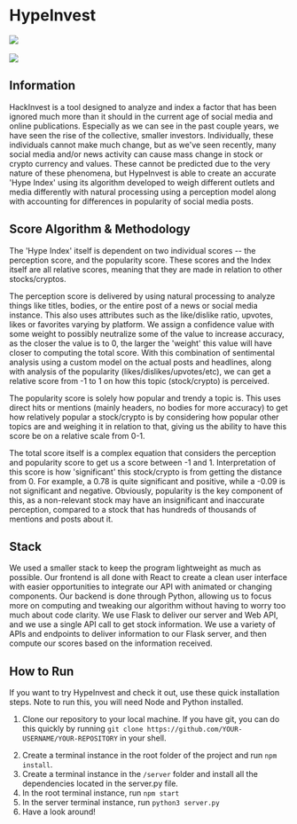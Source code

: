 # HypeInvest
<img src="https://challengepost-s3-challengepost.netdna-ssl.com/photos/production/software_photos/001/741/603/datas/original.png">
<br/><br/>
<img src="https://challengepost-s3-challengepost.netdna-ssl.com/photos/production/software_photos/001/741/602/datas/original.png">

## Information
HackInvest is a tool designed to analyze and index a factor that has been ignored much more than it should in the current age of social media and online publications. Especially as we can see in the past couple years, we have seen the rise of the collective, smaller investors. Individually, these individuals cannot make much change, but as we've seen recently, many social media and/or news activity can cause mass change in stock or crypto currency and values. These cannot be predicted due to the very nature of these phenomena, but HypeInvest is able to create an accurate 'Hype Index' using its algorithm developed to weigh different outlets and media differently with natural processing using a perception model along with accounting for differences in popularity of social media posts. 

## Score Algorithm & Methodology
The 'Hype Index' itself is dependent on two individual scores -- the perception score, and the popularity score. These scores and the Index itself are all relative scores, meaning that they are made in relation to other stocks/cryptos. 

The perception score is delivered by using natural processing to analyze things like titles, bodies, or the entire post of a news or social media instance. This also uses attributes such as the like/dislike ratio, upvotes, likes or favorites varying by platform. We assign a confidence value with some weight to possibly neutralize some of the value to increase accuracy, as the closer the value is to 0, the larger the 'weight' this value will have closer to computing the total score. With this combination of sentimental analysis using a custom model on the actual posts and headlines, along with analysis of the popularity (likes/dislikes/upvotes/etc), we can get a relative score from -1 to 1 on how this topic (stock/crypto) is perceived. 

The popularity score is solely how popular and trendy a topic is. This uses direct hits or mentions (mainly headers, no bodies for more accuracy) to get how relatively popular a stock/crypto is by considering how popular other topics are and weighing it in relation to that, giving us the ability to have this score be on a relative scale from 0-1. 

The total score itself is a complex equation that considers the perception and popularity score to get us a score between -1 and 1. Interpretation of this score is how 'significant' this stock/crypto is from getting the distance from 0. For example, a 0.78 is quite significant and positive, while a -0.09 is not significant and negative. Obviously, popularity is the key component of this, as a non-relevant stock may have an insignificant and inaccurate perception, compared to a stock that has hundreds of thousands of mentions and posts about it. 

## Stack
We used a smaller stack to keep the program lightweight as much as possible. Our frontend is all done with React to create a clean user interface with easier opportunities to integrate our API with animated or changing components. Our backend is done through Python, allowing us to focus more on computing and tweaking our algorithm without having to worry too much about code clarity. We use Flask to deliver our server and Web API, and we use a single API call to get stock information. We use a variety of APIs and endpoints to deliver information to our Flask server, and then compute our scores based on the information received. 


## How to Run
If you want to try HypeInvest and check it out, use these quick installation steps. Note to run this, you will need Node and Python installed. 
1) Clone our repository to your local machine. If you have git, you can do this quickly by running `git clone https://github.com/YOUR-USERNAME/YOUR-REPOSITORY` in your shell. 
2. Create a terminal instance in the root folder of the project and run `npm install`. 
3. Create a terminal instance in the `/server` folder and install all the dependencies located in the server.py file. 
4. In the root terminal instance, run `npm start`
5. In the server terminal instance, run `python3 server.py` 
6. Have a look around!
